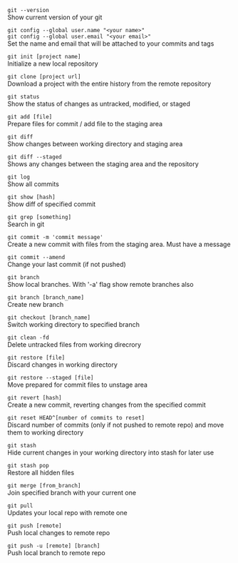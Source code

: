 `git --version`\
Show current version of your git

`git config --global user.name "<your name>"`\
`git config --global user.email "<your email>"`\
Set the name and email that will be attached to your commits and tags

`git init [project name]`\
Initialize a new local repository

`git clone [project url]`\
Download a project with the entire history from the remote repository

`git status`\
Show the status of changes as untracked, modified, or staged

`git add [file]`\
Prepare files for commit / add file to the staging area

`git diff`\
Show changes between working directory and staging area

`git diff --staged`\
Shows any changes between the staging area and the repository

`git log`\
Show all commits

`git show [hash]`\
Show diff of specified commit

`git grep [something]`\
Search in git

`git commit -m 'commit message'`\
Create a new commit with files from the staging area. Must have a message

`git commit --amend`\
Change your last commit (if not pushed)

`git branch`\
Show local branches. With '-a' flag show remote branches also

`git branch [branch_name]`\
Create new branch

`git checkout [branch_name]`\
Switch working directory to specified branch

`git clean -fd`\
Delete untracked files from working direcrory

`git restore [file]`\
Discard changes in working directory

`git restore --staged [file]`\
Move prepared for commit files to unstage area

`git revert [hash]`\
Create a new commit, reverting changes from the specified commit

`git reset HEAD^[number of commits to reset]`\
Discard number of commits (only if not pushed to remote repo) and move them to working directory

`git stash`\
Hide current changes in your working directory into stash for later use

`git stash pop`\
Restore all hidden files

`git merge [from_branch]`\
Join specified branch with your current one

`git pull`\
Updates your local repo with remote one

`git push [remote]`\
Push local changes to remote repo

`git push -u [remote] [branch]`\
Push local branch to remote repo